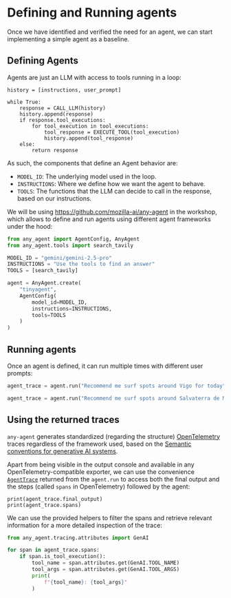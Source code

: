 # Defining and Running agents

Once we have identified and verified the need for an agent, we can start
implementing a simple agent as a baseline.

## Defining Agents

Agents are just an LLM with access to tools running in a loop:

```
history = [instructions, user_prompt]

while True:
    response = CALL_LLM(history)
    history.append(response)
    if response.tool_executions:
        for tool_execution in tool_executions:
            tool_response = EXECUTE_TOOL(tool_execution)
            history.append(tool_response)
    else:
        return response
```

As such, the components that define an Agent behavior are:

- `MODEL_ID`: The underlying model used in the loop.
- `INSTRUCTIONS`: Where we define how we want the agent to behave.
- `TOOLS`: The functions that the LLM can decide to call in the response, based on our instructions.

We will be using https://github.com/mozilla-ai/any-agent in the workshop, which allows
to define and run agents using different agent frameworks under the hood:

```python
from any_agent import AgentConfig, AnyAgent
from any_agent.tools import search_tavily

MODEL_ID = "gemini/gemini-2.5-pro"
INSTRUCTIONS = "Use the tools to find an answer"
TOOLS = [search_tavily]

agent = AnyAgent.create(
    "tinyagent",
    AgentConfig(
        model_id=MODEL_ID,
        instructions=INSTRUCTIONS,
        tools=TOOLS
    )
)
```

## Running agents

Once an agent is defined, it can run multiple times with different user prompts:

```python
agent_trace = agent.run("Recommend me surf spots around Vigo for today")
```

```python
agent_trace = agent.run("Recommend me surf spots around Salvaterra de Miño for tomorrow")
```

## Using the returned traces

`any-agent` generates standardized (regarding the structure) [OpenTelemetry](https://opentelemetry.io/) traces regardless of the framework used, based on the [Semantic conventions for generative AI systems](https://opentelemetry.io/docs/specs/semconv/gen-ai/).

Apart from being visible in the output console and available in any OpenTelemetry-compatible exporter, we can use the convenience [`AgentTrace`](https://mozilla-ai.github.io/any-agent/api/tracing/#any_agent.tracing.agent_trace.AgentTrace) returned from the `agent.run` to access both the final output and the steps (called `spans` in OpenTelemetry) followed by the agent:

```
print(agent_trace.final_output)
print(agent_trace.spans)
```

We can use the provided helpers to filter the spans and retrieve relevant information
for a more detailed inspection of the trace:

```python
from any_agent.tracing.attributes import GenAI

for span in agent_trace.spans:
    if span.is_tool_execution():
        tool_name = span.attributes.get(GenAI.TOOL_NAME)
        tool_args = span.attributes.get(GenAI.TOOL_ARGS)
        print(
            f"{tool_name}: {tool_args}"
        )
```
